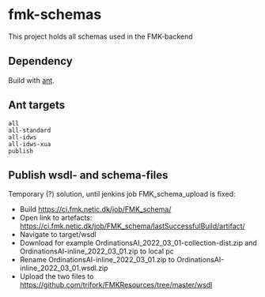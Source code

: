 # fmk-schemas

This project holds all schemas used in the FMK-backend

## Dependency

Build with [ant](https://ant.apache.org/bindownload.cgi).

## Ant targets

```
all
all-standard
all-idws
all-idws-xua
publish
```

## Publish wsdl- and schema-files

Temporary (?) solution, until jenkins job FMK_schema_upload is fixed:

- Build https://ci.fmk.netic.dk/job/FMK_schema/
- Open link to artefacts: https://ci.fmk.netic.dk/job/FMK_schema/lastSuccessfulBuild/artifact/
- Navigate to target/wsdl
- Download for example OrdinationsAI_2022_03_01-collection-dist.zip and OrdinationsAI-inline_2022_03_01.zip to local pc
- Rename OrdinationsAI-inline_2022_03_01.zip to OrdinationsAI-inline_2022_03_01.wsdl.zip
- Upload the two files to https://github.com/trifork/FMKResources/tree/master/wsdl